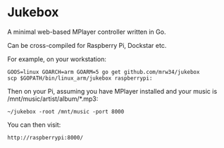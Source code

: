 Jukebox
=======
A minimal web-based MPlayer controller written in Go.

Can be cross-compiled for Raspberry Pi, Dockstar etc.

For example, on your workstation:

```
GOOS=linux GOARCH=arm GOARM=5 go get github.com/mrw34/jukebox
scp $GOPATH/bin/linux_arm/jukebox raspberrypi:
```

Then on your Pi, assuming you have MPlayer installed and your music is /mnt/music/artist/album/*.mp3:

```
~/jukebox -root /mnt/music -port 8000
```

You can then visit:

```
http://raspberrypi:8000/
```
